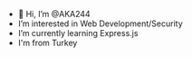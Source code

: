 - 👋 Hi, I’m @AKA244
- I’m interested in Web Development/Security
- I’m currently learning Express.js
- I'm from Turkey

<!---
AKA244/AKA244 is a ✨ special ✨ repository because its `README.md` (this file) appears on your GitHub profile.
You can click the Preview link to take a look at your changes.
--->
